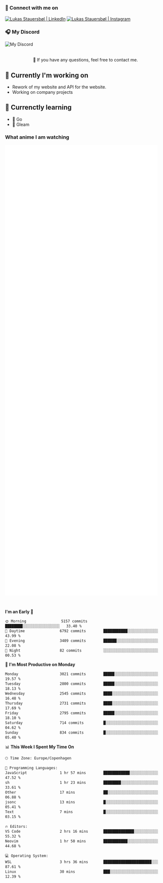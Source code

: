 ### 🔗 Connect with me on
<a href="https://www.instagram.com/lukas_stauersbol" target="_blank"><img align="center" src="https://raw.githubusercontent.com/stauersbol/stauersbol/main/images/instagram.svg" alt="Lukas Stauersbøl | LinkedIn" width="30px"/></a>
<a href="https://www.linkedin.com/in/lukas-stauersbol/" target="_blank"><img align="center" src="https://raw.githubusercontent.com/stauersbol/stauersbol/main/images/linkedin.svg" alt="Lukas Stauersbøl | Instagram" width="30px"/></a>

<p align="center">
 <h3>🎧 My Discord</h3>
 <img align="left" height="55px" src="https://discord.c99.nl/widget/theme-2/147806323323568128.png" alt="My Discord" />
</p>

<br/>
<br/>
<br/>
💬 If you have any questions, feel free to contact me.

## 🔭 Currently I'm working on
- Rework of my website and API for the website.
- Working on company projects
 
## 🌱 Currenctly learning
- 💙 Go
- 💜 Gleam

### What anime I am watching
<a href="https://anilist.co/user/slashiy/" align="center"><img align="center" width="500px" src="metrics.plugin.personal.anilist.svg" /></a>

<br/>

<!--START_SECTION:waka-->
**I'm an Early 🐤** 

```text
🌞 Morning                5157 commits        ████████░░░░░░░░░░░░░░░░░   33.40 % 
🌆 Daytime                6792 commits        ███████████░░░░░░░░░░░░░░   43.99 % 
🌃 Evening                3409 commits        ██████░░░░░░░░░░░░░░░░░░░   22.08 % 
🌙 Night                  82 commits          ░░░░░░░░░░░░░░░░░░░░░░░░░   00.53 % 
```
📅 **I'm Most Productive on Monday** 

```text
Monday                   3021 commits        █████░░░░░░░░░░░░░░░░░░░░   19.57 % 
Tuesday                  2800 commits        █████░░░░░░░░░░░░░░░░░░░░   18.13 % 
Wednesday                2545 commits        ████░░░░░░░░░░░░░░░░░░░░░   16.48 % 
Thursday                 2731 commits        ████░░░░░░░░░░░░░░░░░░░░░   17.69 % 
Friday                   2795 commits        █████░░░░░░░░░░░░░░░░░░░░   18.10 % 
Saturday                 714 commits         █░░░░░░░░░░░░░░░░░░░░░░░░   04.62 % 
Sunday                   834 commits         █░░░░░░░░░░░░░░░░░░░░░░░░   05.40 % 
```


📊 **This Week I Spent My Time On** 

```text
🕑︎ Time Zone: Europe/Copenhagen

💬 Programming Languages: 
JavaScript               1 hr 57 mins        ████████████░░░░░░░░░░░░░   47.52 % 
sh                       1 hr 23 mins        ████████░░░░░░░░░░░░░░░░░   33.61 % 
Other                    17 mins             ██░░░░░░░░░░░░░░░░░░░░░░░   06.88 % 
jsonc                    13 mins             █░░░░░░░░░░░░░░░░░░░░░░░░   05.41 % 
Text                     7 mins              █░░░░░░░░░░░░░░░░░░░░░░░░   03.15 % 

🔥 Editors: 
VS Code                  2 hrs 16 mins       ██████████████░░░░░░░░░░░   55.32 % 
Neovim                   1 hr 50 mins        ███████████░░░░░░░░░░░░░░   44.68 % 

💻 Operating System: 
WSL                      3 hrs 36 mins       ██████████████████████░░░   87.61 % 
Linux                    30 mins             ███░░░░░░░░░░░░░░░░░░░░░░   12.39 % 
```


<!--END_SECTION:waka-->
